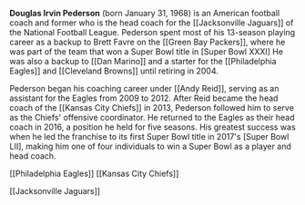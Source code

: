 
**Douglas Irvin Pederson** (born January 31, 1968) is an American football coach and former who is the head coach for the [[Jacksonville Jaguars]] of the National Football League. Pederson spent most of his 13-season playing career as a backup to Brett Favre on the [[Green Bay Packers]], where he was part of the team that won a Super Bowl title in [Super Bowl XXXI] He was also a backup to [[Dan Marino]] and a starter for the [[Philadelphia Eagles]] and [[Cleveland Browns]] until retiring in 2004.

Pederson began his coaching career under [[Andy Reid]], serving as an assistant for the Eagles from 2009 to 2012. After Reid became the head coach of the [[Kansas City Chiefs]] in 2013, Pederson followed him to serve as the Chiefs' offensive coordinator. He returned to the Eagles as their head coach in 2016, a position he held for five seasons. His greatest success was when he led the franchise to its first Super Bowl title in 2017's [Super Bowl LII], making him one of four individuals to win a Super Bowl as a player and head coach.


[[Philadelphia Eagles]]
[[Kansas City Chiefs]]

[[Jacksonville Jaguars]]



